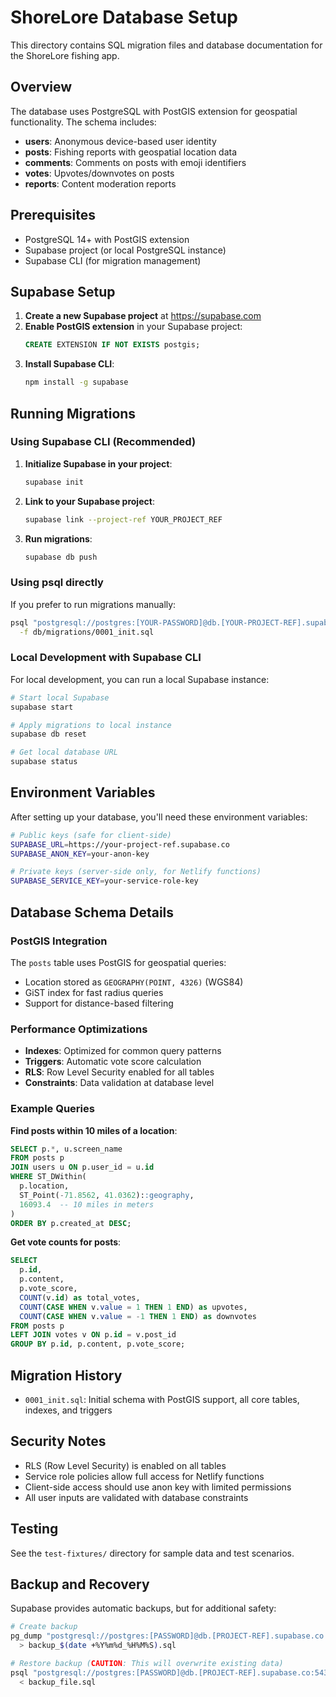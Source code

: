 # ShoreLore Database Setup

This directory contains SQL migration files and database documentation for the ShoreLore fishing app.

## Overview

The database uses PostgreSQL with PostGIS extension for geospatial functionality. The schema includes:

- **users**: Anonymous device-based user identity
- **posts**: Fishing reports with geospatial location data
- **comments**: Comments on posts with emoji identifiers  
- **votes**: Upvotes/downvotes on posts
- **reports**: Content moderation reports

## Prerequisites

- PostgreSQL 14+ with PostGIS extension
- Supabase project (or local PostgreSQL instance)
- Supabase CLI (for migration management)

## Supabase Setup

1. **Create a new Supabase project** at https://supabase.com
2. **Enable PostGIS extension** in your Supabase project:
   ```sql
   CREATE EXTENSION IF NOT EXISTS postgis;
   ```
3. **Install Supabase CLI**:
   ```bash
   npm install -g supabase
   ```

## Running Migrations

### Using Supabase CLI (Recommended)

1. **Initialize Supabase in your project**:
   ```bash
   supabase init
   ```

2. **Link to your Supabase project**:
   ```bash
   supabase link --project-ref YOUR_PROJECT_REF
   ```

3. **Run migrations**:
   ```bash
   supabase db push
   ```

### Using psql directly

If you prefer to run migrations manually:

```bash
psql "postgresql://postgres:[YOUR-PASSWORD]@db.[YOUR-PROJECT-REF].supabase.co:5432/postgres" \
  -f db/migrations/0001_init.sql
```

### Local Development with Supabase CLI

For local development, you can run a local Supabase instance:

```bash
# Start local Supabase
supabase start

# Apply migrations to local instance
supabase db reset

# Get local database URL
supabase status
```

## Environment Variables

After setting up your database, you'll need these environment variables:

```bash
# Public keys (safe for client-side)
SUPABASE_URL=https://your-project-ref.supabase.co
SUPABASE_ANON_KEY=your-anon-key

# Private keys (server-side only, for Netlify functions)
SUPABASE_SERVICE_KEY=your-service-role-key
```

## Database Schema Details

### PostGIS Integration

The `posts` table uses PostGIS for geospatial queries:
- Location stored as `GEOGRAPHY(POINT, 4326)` (WGS84)
- GiST index for fast radius queries
- Support for distance-based filtering

### Performance Optimizations

- **Indexes**: Optimized for common query patterns
- **Triggers**: Automatic vote score calculation
- **RLS**: Row Level Security enabled for all tables
- **Constraints**: Data validation at database level

### Example Queries

**Find posts within 10 miles of a location**:
```sql
SELECT p.*, u.screen_name 
FROM posts p
JOIN users u ON p.user_id = u.id
WHERE ST_DWithin(
  p.location,
  ST_Point(-71.8562, 41.0362)::geography,
  16093.4  -- 10 miles in meters
)
ORDER BY p.created_at DESC;
```

**Get vote counts for posts**:
```sql
SELECT 
  p.id,
  p.content,
  p.vote_score,
  COUNT(v.id) as total_votes,
  COUNT(CASE WHEN v.value = 1 THEN 1 END) as upvotes,
  COUNT(CASE WHEN v.value = -1 THEN 1 END) as downvotes
FROM posts p
LEFT JOIN votes v ON p.id = v.post_id
GROUP BY p.id, p.content, p.vote_score;
```

## Migration History

- `0001_init.sql`: Initial schema with PostGIS support, all core tables, indexes, and triggers

## Security Notes

- RLS (Row Level Security) is enabled on all tables
- Service role policies allow full access for Netlify functions
- Client-side access should use anon key with limited permissions
- All user inputs are validated with database constraints

## Testing

See the `test-fixtures/` directory for sample data and test scenarios.

## Backup and Recovery

Supabase provides automatic backups, but for additional safety:

```bash
# Create backup
pg_dump "postgresql://postgres:[PASSWORD]@db.[PROJECT-REF].supabase.co:5432/postgres" \
  > backup_$(date +%Y%m%d_%H%M%S).sql

# Restore backup (CAUTION: This will overwrite existing data)
psql "postgresql://postgres:[PASSWORD]@db.[PROJECT-REF].supabase.co:5432/postgres" \
  < backup_file.sql
```